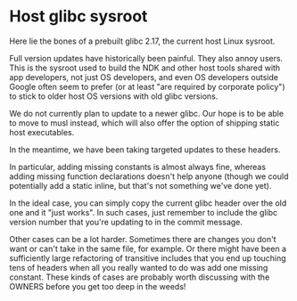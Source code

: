 # Host glibc sysroot

Here lie the bones of a prebuilt glibc 2.17, the current host Linux sysroot.

Full version updates have historically been painful. They also annoy users.
This is the sysroot used to build the NDK and other host tools shared with
app developers, not just OS developers, and even OS developers outside Google
often seem to prefer (or at least "are required by corporate policy") to
stick to older host OS versions with old glibc versions.

We do not currently plan to update to a newer glibc. Our hope is to be able to
move to musl instead, which will also offer the option of shipping static host
executables.

In the meantime, we have been taking targeted updates to these headers.

In particular, adding missing constants is almost always fine, whereas
adding missing function declarations doesn't help anyone (though we could
potentially add a static inline, but that's not something we've done yet).

In the ideal case, you can simply copy the current glibc header over the old
one and it "just works". In such cases, just remember to include the glibc
version number that you're updating to in the commit message.

Other cases can be a lot harder. Sometimes there are changes you don't want or
can't take in the same file, for example. Or there might have been a
sufficiently large refactoring of transitive includes that you end up touching
tens of headers when all you really wanted to do was add one missing constant.
These kinds of cases are probably worth discussing with the OWNERS before you
get too deep in the weeds!